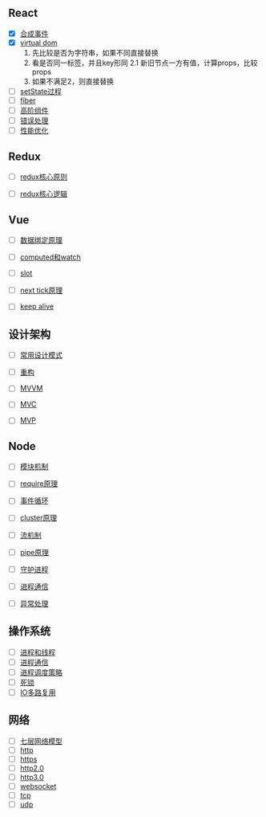 ## React

- [x] [合成事件](https://juejin.cn/post/6844903988794671117)
- [x] [virtual dom](https://segmentfault.com/a/1190000019994425)
    1. 先比较是否为字符串，如果不同直接替换
    2. 看是否同一标签，并且key形同
        2.1 新旧节点一方有值，计算props，比较props
    3. 如果不满足2，则直接替换
- [ ] [setState过程](https://juejin.cn/post/6844903781813993486)
- [ ] [fiber](https://zhuanlan.zhihu.com/p/57346388)
- [ ] [高阶组件](https://zhuanlan.zhihu.com/p/24776678)
- [ ] [错误处理](https://github.com/HuJiaoHJ/blog/issues/12)
- [ ] [性能优化](https://github.com/brickspert/blog/issues/36)

## Redux
- [ ] [redux核心原则](https://cn.redux.js.org/docs/introduction/ThreePrinciples.html)
- [ ] [redux核心逻辑](https://tech.meituan.com/2017/07/14/redux-design-code.html)


## Vue
- [ ] [数据绑定原理](https://juejin.cn/post/6844903869730799629)
- [ ] [computed和watch](https://www.cnblogs.com/tugenhua0707/p/11760466.html)
- [ ] [slot](https://juejin.cn/post/6844903927129849864)
- [ ] [next tick原理](https://www.cnblogs.com/leiting/p/13174545.html)
- [ ] [keep alive](https://juejin.cn/post/6844903950886371342)


## 设计架构
- [ ] [常用设计模式](https://refactoringguru.cn/design-patterns)
- [ ] [重构](https://www.jianshu.com/p/f667ea3e4a11)
- [ ] [MVVM](https://zhuanlan.zhihu.com/p/79899786)
- [ ] [MVC](https://blog.csdn.net/zhangli_/article/details/50419783)
- [ ] [MVP](https://www.jianshu.com/p/4b754ea48a40)


## Node
- [ ] [模块机制](https://juejin.cn/post/6844904030905303054)
- [ ] [require原理](http://www.ruanyifeng.com/blog/2015/05/require.html)
- [ ] [事件循环](https://learnku.com/articles/38802)
- [ ] [cluster原理](https://www.cnblogs.com/dashnowords/p/10958457.html)
- [ ] [流机制](https://www.barretlee.com/blog/2017/06/06/dive-to-nodejs-at-stream-module/)
- [ ] [pipe原理](https://cloud.tencent.com/developer/article/1630068)
- [ ] [守护进程](https://juejin.cn/post/6844903444839399438)
- [ ] [进程通信](http://www.ayqy.net/blog/nodejs%E8%BF%9B%E7%A8%8B%E9%97%B4%E9%80%9A%E4%BF%A1/)
- [ ] [异常处理](http://www.alloyteam.com/2013/12/node-js-series-exception-caught/)


## 操作系统
- [ ] [进程和线程](https://juejin.cn/post/6844903801321685000)
- [ ] [进程通信](https://www.jianshu.com/p/c1015f5ffa74)
- [ ] [进程调度策略](https://blog.csdn.net/qq_35642036/article/details/82809812)
- [ ] [死锁](https://www.jianshu.com/p/44125bb12ebf)
- [ ] [IO多路复用](https://imageslr.github.io/2020/02/27/select-poll-epoll.html)

## 网络
- [ ] [七层网络模型](https://zhuanlan.zhihu.com/p/32059190)
- [ ] [http](https://coolshell.cn/articles/19840.html)
- [ ] [https](https://zhuanlan.zhihu.com/p/26682342)
- [ ] [http2.0](https://juejin.cn/post/6844903984524705800)
- [ ] [http3.0](https://blog.csdn.net/wolfGuiDao/article/details/108729560)
- [ ] [websocket](https://blog.csdn.net/LL845876425/article/details/106393358)
- [ ] [tcp](https://coolshell.cn/articles/11564.html)
- [ ] [udp](https://zhuanlan.zhihu.com/p/337678680)